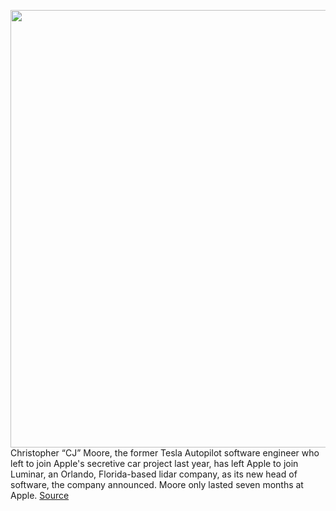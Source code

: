 <img src='https://cdn.vox-cdn.com/thumbor/oZeQtiXlLeOZ7qHJRwULy2-jz3A=/0x0:2040x1360/1200x800/filters:focal(857x517:1183x843)/cdn.vox-cdn.com/uploads/chorus_image/image/70909390/acastro_180604_1777_apple_wwdc_0004.0.jpg' width='700px' /><br/>
Christopher “CJ” Moore, the former Tesla Autopilot software engineer who left to join Apple's secretive car project last year, has left Apple to join Luminar, an Orlando, Florida-based lidar company, as its new head of software, the company announced. Moore only lasted seven months at Apple.
<a href='https://www.theverge.com/2022/5/25/23141370/apple-cj-moore-leave-luminar-car-project-titan'> Source <a/>